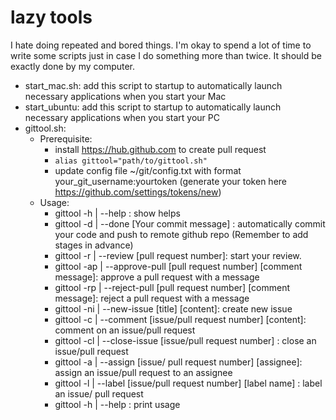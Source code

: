 # lazy tools
 I hate doing repeated and bored things. I'm okay to spend a lot of time to write some scripts just in case I do something more than twice.
 It should be exactly done by my computer.
 
 - start_mac.sh: add this script to startup to automatically launch necessary applications when you start your Mac
 - start_ubuntu: add this script to startup to automatically launch necessary applications when you start your PC
 - gittool.sh:
     - Prerequisite: 
          -  install https://hub.github.com to create pull request
          -  `alias gittool="path/to/gittool.sh"`
          - update config file ~/git/config.txt with format your_git_username:yourtoken (generate your token here https://github.com/settings/tokens/new)
      - Usage:
          - gittool -h  | --help : show helps
          - gittool -d  | --done [Your commit message] : automatically commit your code and push to remote github repo (Remember to add stages in advance)
          - gittool -r  | --review [pull request number]: start your review.
          - gittool -ap | --approve-pull [pull request number] [comment message]: approve a pull request with a message
          - gittool -rp | --reject-pull [pull request number] [comment message]: reject a pull request with a message
          - gittool -ni | --new-issue [title] [content]: create new issue
          - gittool -c  | --comment [issue/pull request number] [content]: comment on an issue/pull request
          - gittool -cl | --close-issue [issue/pull request number] : close an issue/pull request
          - gittool -a  | --assign [issue/ pull request number] [assignee]: assign an issue/pull request to an assignee
          - gittool -l  | --label [issue/pull request number] [label name] : label an issue/ pull request
          - gittool -h  | --help : print usage


 

 
